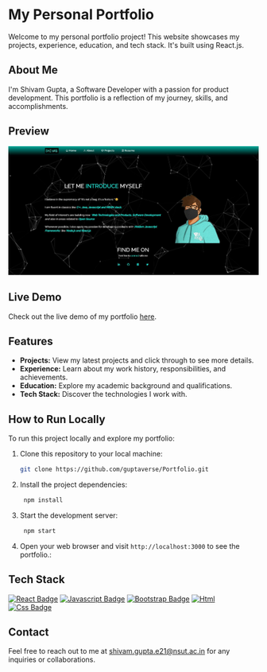 # My Personal Portfolio

Welcome to my personal portfolio project! This website showcases my projects, experience, education, and tech stack. It's built using React.js.

## About Me

I'm Shivam Gupta, a Software Developer with a passion for product development. This portfolio is a reflection of my journey, skills, and accomplishments.

## Preview

![Portfolio Screenshot](src/images/readme1.JPG)

## Live Demo

Check out the live demo of my portfolio [here](https://guptaverse.netlify.app/).

## Features

- **Projects:** View my latest projects and click through to see more details.
- **Experience:** Learn about my work history, responsibilities, and achievements.
- **Education:** Explore my academic background and qualifications.
- **Tech Stack:** Discover the technologies I work with.

## How to Run Locally

To run this project locally and explore my portfolio:

1. Clone this repository to your local machine:

   ```bash
   git clone https://github.com/guptaverse/Portfolio.git
   ```
2. Install the project dependencies:

   ```bash
    npm install
   ```

3. Start the development server:

   ```bash
    npm start
   ```

4. Open your web browser and visit ``` http://localhost:3000 ``` to see the portfolio.:


## Tech Stack


[![React Badge](https://img.shields.io/badge/-React-61DBFB?style=for-the-badge&labelColor=black&logo=react&logoColor=61DBFB)](#) 
[![Javascript Badge](https://img.shields.io/badge/-Javascript-F0DB4F?style=for-the-badge&labelColor=black&logo=javascript&logoColor=F0DB4F)](#) [![Bootstrap Badge](https://img.shields.io/badge/-Bootstrap-007acc?style=for-the-badge&labelColor=black&logo=bootstrap%2B%2B&logoColor=007acc)](#) [![Html](https://img.shields.io/badge/-Html-3C873A?style=for-the-badge&labelColor=black&logo=html&logoColor=3C873A)](#) [![Css Badge](https://img.shields.io/badge/-Css-FFE873?style=for-the-badge&labelColor=306998&logo=Css&logoColor=white)](#) 


  
## Contact
Feel free to reach out to me at [shivam.gupta.e21@nsut.ac.in](mailto:shivam.gupta.e21@nsut.ac.in) for any inquiries or collaborations.